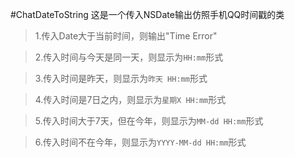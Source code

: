 #ChatDateToString
这是一个传入NSDate输出仿照手机QQ时间戳的类
>1.传入Date大于当前时间，则输出"Time Error"

>2.传入时间与今天是同一天，则显示为`HH:mm`形式

>3.传入时间是昨天，则显示为`昨天 HH:mm`形式

>4.传入时间是7日之内，则显示为`星期X HH:mm`形式

>5.传入时间大于7天，但在今年，则显示为`MM-dd HH:mm`形式

>6.传入时间不在今年，则显示为`YYYY-MM-dd HH:mm`形式


